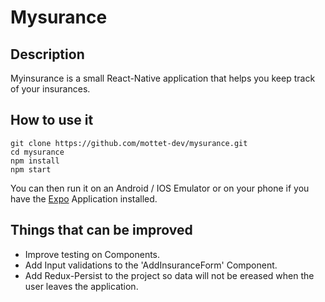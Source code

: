 # Mysurance
## Description
Myinsurance is a small React-Native application that helps you keep track of your insurances.

## How to use it
```
git clone https://github.com/mottet-dev/mysurance.git
cd mysurance
npm install
npm start
```

You can then run it on an Android / IOS Emulator or on your phone if you have the [Expo](https://expo.io/) Application installed.

## Things that can be improved
- Improve testing on Components.
- Add Input validations to the 'AddInsuranceForm' Component.
- Add Redux-Persist to the project so data will not be ereased when the user leaves the application.

